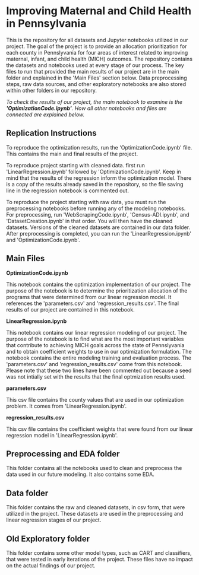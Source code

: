 # Improving Maternal and Child Health in Pennsylvania

This is the repository for all datasets and Jupyter notebooks utilized in our project. The goal of the project is to provide an allocation prioritization for each county in Pennslyvania for four areas of interest related to improving maternal, infant, and child health (MICH) outcomes. The repository contains the datasets and notebooks used at every stage of our process. The key files to run that provided the main results of our project are in the main folder and explained in the 'Main Files' section below. Data preprocessing steps, raw data sources, and other exploratory notebooks are also stored within other folders in our repository.

*To check the results of our project, the main notebook to examine is the **'OptimizationCode.ipynb'**. How all other notebooks and files are connected are explained below.*

## Replication Instructions
To reproduce the optimization results, run the 'OptimizationCode.ipynb' file. This contains the main and final results of the project.

To reproduce project starting with cleaned data. first run 'LinearRegression.ipynb' followed by 'OptimizationCode.ipynb'. Keep in mind that the results of the regression inform the optimization model. There is a copy of the results already saved in the repository, so the file saving line in the regression notebook is commented out. 

To reproduce the project starting with raw data, you must run the preprocessing notebooks before running any of the modeling notebooks. For preprocessing, run 'WebScrapingCode.ipynb', 'Census-ADI.ipynb', and 'DatasetCreation.ipynb' in that order. You will then have the cleaned datasets. Versions of the cleaned datasets are contained in our data folder. After preprocessing is completed, you can run the 'LinearRegression.ipynb' and 'OptimizationCode.ipynb'.

## Main Files
**OptimizationCode.ipynb**

This notebook contains the optimization implementation of our project. The purpose of the notebook is to determine the prioritization allocation of the programs that were determined from our linear regression model. It references the 'parameters.csv' and 'regression_results.csv'. The final results of our project are contained in this notebook.

**LinearRegression.ipynb**

This notebook contains our linear regression modeling of our project. The purpose of the notebook is to find what are the most important variables that contribute to achieving MICH goals across the state of Pennslyvania and to obtain coefficient weights to use in our optimization formulation. The notebook contains the entire modeling training and evaluation process. The 'parameters.csv' and 'regression_results.csv' come from this notebook. Please note that these two lines have been commented out because a seed was not intially set with the results that the final optmization results used.

**parameters.csv**

This csv file contains the county values that are used in our optimization problem. It comes from 'LinearRegression.ipynb'.

**regression_results.csv**

This csv file contains the coefficient weights that were found from our linear regression model in 'LinearRegression.ipynb'.

## Preprocessing and EDA folder
This folder contains all the notebooks used to clean and preprocess the data used in our future modeling. It also contains some EDA.

## Data folder
This folder contains the raw and cleaned datasets, in csv form, that were utilized in the project. These datasets are used in the preprocessing and linear regression stages of our project. 

## Old Exploratory folder
This folder contains some other model types, such as CART and classifiers, that were tested in early iterations of the project. These files have no impact on the actual findings of our project.
